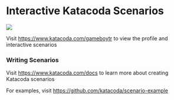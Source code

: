 # Interactive Katacoda Scenarios

[![](http://shields.katacoda.com/katacoda/gameboytr/count.svg)](https://www.katacoda.com/gameboytr "Get your profile on Katacoda.com")

Visit https://www.katacoda.com/gameboytr to view the profile and interactive scenarios

### Writing Scenarios
Visit https://www.katacoda.com/docs to learn more about creating Katacoda scenarios

For examples, visit https://github.com/katacoda/scenario-example
